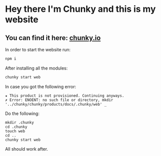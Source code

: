 # Hey there I'm Chunky and this is my website

## You can find it here: <a href='http://www.chunky.io/' target='_blank'>chunky.io</a>

In order to start the website run:

```javascript
npm i
```

After installing all the modules:

```javascript
chunky start web
```

In case you got the following error:

```_➡ Starting the web packager on port 8082 ...
★ This product is not provisioned. Continuing anyways.
✗ Error: ENOENT: no such file or directory, mkdir '../chunky/chunky/products/docs/.chunky/web' _
```

Do the following:

```
mkdir .chunky
cd .chunky
touch web
cd ..
chunky start web
```

All should work after.
